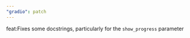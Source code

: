 ```yaml
---
"gradio": patch
---
```


feat:Fixes some docstrings, particularly for the `show_progress` parameter
